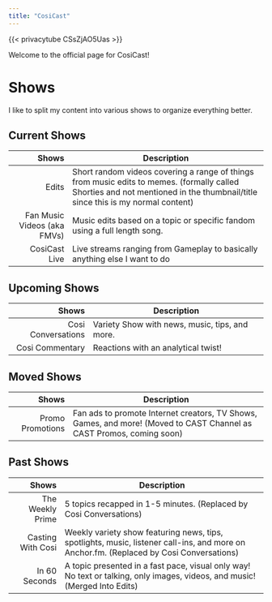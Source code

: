 ```yaml
---
title: "CosiCast"
---
```


{{< privacytube CSsZjAO5Uas >}}

Welcome to the official page for CosiCast!

<center><div class="g-ytsubscribe" data-channelid="UCHxTk6XrnpHHsicLyw6RHsQ" data-layout="default" data-theme="dark" data-count="default"></div></center>

# Shows
I like to split my content into various shows to organize everything better.

## Current Shows
|                       Shows | Description                                                                                                                                                                   |
| ---------------------------:| ----------------------------------------------------------------------------------------------------------------------------------------------------------------------------- |
|                       Edits | Short random videos covering a range of things from music edits to memes. (formally called Shorties and not mentioned in the thumbnail/title since this is my normal content) |
| Fan Music Videos (aka FMVs) | Music edits based on a topic or specific fandom using a full length song.                                                                                                     |
|               CosiCast Live | Live streams ranging from Gameplay to basically anything else I want to do                                                                                                    |

## Upcoming Shows
|              Shows | Description                                    |
| ------------------:| ---------------------------------------------- |
| Cosi Conversations | Variety Show with news, music, tips, and more. |
|    Cosi Commentary | Reactions with an analytical twist!            |

## Moved Shows
|            Shows | Description                                                                                                          |
| ----------------:| -------------------------------------------------------------------------------------------------------------------- |
| Promo Promotions | Fan ads to promote Internet creators, TV Shows, Games, and more! (Moved to CAST Channel as CAST Promos, coming soon) |

## Past Shows
|             Shows | Description                                                                                                                             |
| -----------------:| --------------------------------------------------------------------------------------------------------------------------------------- |
|  The Weekly Prime | 5 topics recapped in 1-5 minutes. (Replaced by Cosi Conversations)                                                                      |
| Casting With Cosi | Weekly variety show featuring news, tips, spotlights, music, listener call-ins, and more on Anchor.fm. (Replaced by Cosi Conversations) |
|     In 60 Seconds | A topic presented in a fast pace, visual only way! No text or talking, only images, videos, and music! (Merged Into Edits)              |

<script src="https://apis.google.com/js/platform.js"></script>
